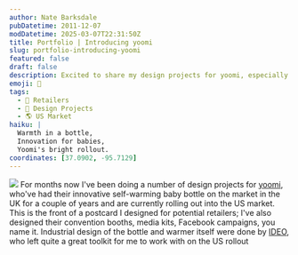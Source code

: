 ```yaml
---
author: Nate Barksdale
pubDatetime: 2011-12-07
modDatetime: 2025-03-07T22:31:50Z
title: Portfolio | Introducing yoomi
slug: portfolio-introducing-yoomi
featured: false
draft: false
description: Excited to share my design projects for yoomi, especially their innovative self-warming baby bottle making waves in the US market.
emoji: 🍼
tags:
  - 🛒 Retailers
  - 🎨 Design Projects
  - 🌎 US Market
haiku: |
  Warmth in a bottle,  
  Innovation for babies,  
  Yoomi's bright rollout.
coordinates: [37.0902, -95.7129]
---
```


![](https://www.natebarksdale.com/wp-content/uploads/2011/12/intro_yoomi.jpg) For months now I've been doing a number of design projects for [yoomi](http://www.yoomi.com), who've had their innovative self-warming baby bottle on the market in the UK for a couple of years and are currently rolling out into the US market. This is the front of a postcard I designed for potential retailers; I've also designed their convention booths, media kits, Facebook campaigns, you name it. Industrial design of the bottle and warmer itself were done by [IDEO](http://www.ideo.com/), who left quite a great toolkit for me to work with on the US rollout
